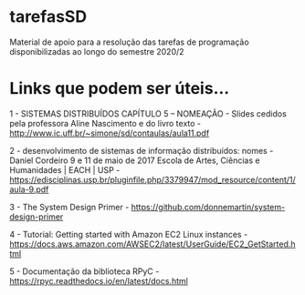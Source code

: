 # tarefasSD
Material de apoio para a resolução das tarefas de programação disponibilizadas ao longo do semestre 2020/2

# Links que podem ser úteis...

1 - SISTEMAS DISTRIBUÍDOS CAPÍTULO 5 – NOMEAÇÃO - Slides cedidos pela professora Aline Nascimento e do livro texto - http://www.ic.uff.br/~simone/sd/contaulas/aula11.pdf

2 - desenvolvimento de sistemas de informação distribuídos: nomes - Daniel Cordeiro 9 e 11 de maio de 2017 Escola de Artes, Ciências e Humanidades | EACH | USP - https://edisciplinas.usp.br/pluginfile.php/3379947/mod_resource/content/1/aula-9.pdf

3 - The System Design Primer - https://github.com/donnemartin/system-design-primer

4 - Tutorial: Getting started with Amazon EC2 Linux instances - https://docs.aws.amazon.com/AWSEC2/latest/UserGuide/EC2_GetStarted.html

5 - Documentação da biblioteca RPyC - https://rpyc.readthedocs.io/en/latest/docs.html


